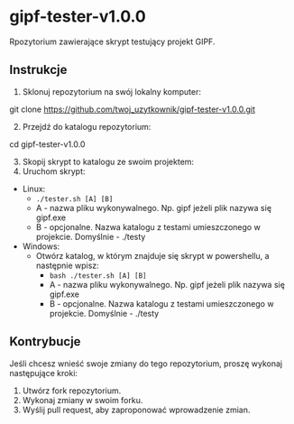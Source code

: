 # gipf-tester-v1.0.0

Rpozytorium zawierające skrypt testujący projekt GIPF. 

## Instrukcje

1. Sklonuj repozytorium na swój lokalny komputer:

git clone https://github.com/twoj_uzytkownik/gipf-tester-v1.0.0.git


2. Przejdź do katalogu repozytorium:

cd gipf-tester-v1.0.0


3. Skopij skrypt to katalogu ze swoim projektem:
4. Uruchom skrypt:
  + Linux:
     - ```./tester.sh [A] [B]```
      - A - nazwa pliku wykonywalnego. Np. gipf jeżeli plik nazywa się gipf.exe
      - B - opcjonalne. Nazwa katalogu z testami umieszczonego w projekcie. Domyślnie - ./testy
  + Windows:
    + Otwórz katalog, w którym znajduje się skrypt w powershellu, a następnie wpisz:
      - ``` bash ./tester.sh [A] [B] ```
       - A - nazwa pliku wykonywalnego. Np. gipf jeżeli plik nazywa się gipf.exe
       - B - opcjonalne. Nazwa katalogu z testami umieszczonego w projekcie. Domyślnie - ./testy

## Kontrybucje

Jeśli chcesz wnieść swoje zmiany do tego repozytorium, proszę wykonaj następujące kroki:

1. Utwórz fork repozytorium.
2. Wykonaj zmiany w swoim forku.
3. Wyślij pull request, aby zaproponować wprowadzenie zmian.

